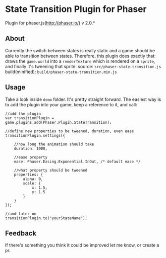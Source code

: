 State Transition Plugin for Phaser
=======================

Plugin for phaser.js(http://phaser.io/) v 2.0.*

## About
Currently the switch between states is really static and a game should be able to transition between states. Therefore, this plugin does exactly that: draws the `game.world` into a `renderTexture` which is rendered on a `sprite`, and finally it's tweening that sprite.
source: `src/phaser-state-transition.js`
build(minified): `build/phaser-state-transition.min.js`

## Usage
Take a look inside `demo` folder. It's pretty straight forward. The easiest way is to add the plugin into your game, keep a reference to it, and call:

````
//add the plugin
var transitionPlugin = game.plugins.add(Phaser.Plugin.StateTransition);

//define new properties to be tweened, duration, even ease
transitionPlugin.settings({

	//how long the animation should take
	duration: 1000,

	//ease property
	ease: Phaser.Easing.Exponential.InOut, /* default ease */

	//what property should be tweened
	properties: {
		alpha: 0,
		scale: {
			x: 1.5,
			y: 1.5
		}
	}
});

//and later on
transitionPlugin.to("yourStateName");
````

## Feedback
If there's something you think it could be improved let me know, or create a pr.